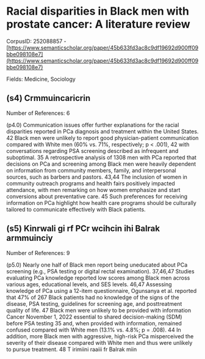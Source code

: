 # Racial disparities in Black men with prostate cancer: A literature review

CorpusID: 252088857 - [https://www.semanticscholar.org/paper/45b633fd3ac8c9df19692d900ff09bbe098108e7](https://www.semanticscholar.org/paper/45b633fd3ac8c9df19692d900ff09bbe098108e7)

Fields: Medicine, Sociology

## (s4) Crmmuincaricrin
Number of References: 6

(p4.0) Communication issues offer further explanations for the racial disparities reported in PCa diagnosis and treatment within the United States. 42 Black men were unlikely to report good physician-patient communication compared with White men (60% vs. 71%, respectively; p < .001), 42 with conversations regarding PSA screening described as infrequent and suboptimal. 35 A retrospective analysis of 1308 men with PCa reported that decisions on PCa and screening among Black men were heavily dependent on information from community members, family, and interpersonal sources, such as barbers and pastors. 43,44 The inclusion of women in community outreach programs and health fairs positively impacted attendance, with men remarking on how women emphasize and start conversions about preventative care. 45 Such preferences for receiving information on PCa highlight how health care programs should be culturally tailored to communicate effectively with Black patients.
## (s5) Kinrwali gi rf PCr wcihcin ihi Balrak armmuinciy
Number of References: 9

(p5.0) Nearly one half of Black men report being uneducated about PCa screening (e.g., PSA testing or digital rectal examination). 37,46,47 Studies evaluating PCa knowledge reported low scores among Black men across various ages, educational levels, and SES levels. 46,47 Assessing knowledge of PCa using a 12-item questionnaire, Ogunsanya et al. reported that 47% of 267 Black patients had no knowledge of the signs of the disease, PSA testing, guidelines for screening age, and posttreatment quality of life. 47 Black men were unlikely to be provided with information Cancer November 1, 2022 essential to shared decision-making (SDM) before PSA testing 35 and, when provided with information, remained confused compared with White men (13.1% vs. 4.8%; p = .008). 44 In addition, more Black men with aggressive, high-risk PCa misperceived the severity of their disease compared with White men and thus were unlikely to pursue treatment. 48 T irimiini raaiii fr Balrak miin
